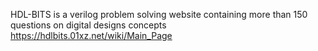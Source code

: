 HDL-BITS is a verilog problem solving website containing more than 150 questions on digital designs concepts
https://hdlbits.01xz.net/wiki/Main_Page
